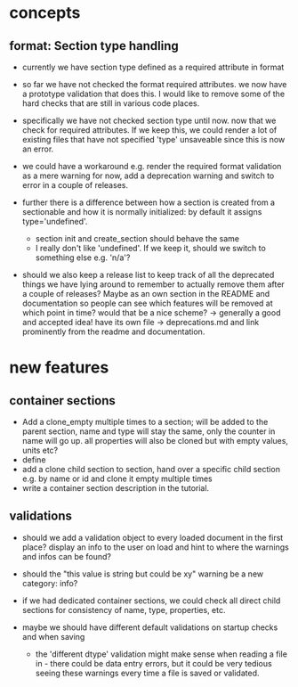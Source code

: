 
# concepts 

## format: Section type handling
- currently we have section type defined as a required attribute in format
- so far we have not checked the format required attributes. we now have a prototype validation that does this. I would like to remove some of the hard checks that are still in various code places.
- specifically we have not checked section type until now. now that we check for required attributes. If we keep this, we could render a lot of existing files that have not specified 'type' unsaveable since this is now an error.
- we could have a workaround e.g. render the required format validation as a mere warning for now, add a deprecation warning and switch to error in a couple of releases.
- further there is a difference between how a section is created from a sectionable and how it is normally initialized: by default it assigns type='undefined'.
  - section init and create_section should behave the same
  - I really don't like 'undefined'. If we keep it, should we switch to something else e.g. 'n/a'?

- should we also keep a release list to keep track of all the deprecated things we have lying around to remember to actually remove them after a couple of releases? Maybe as an own section in the README and documentation so people can see which features will be removed at which point in time? would that be a nice scheme?
 -> generally a good and accepted idea! have its own file -> deprecations.md and link prominently from the readme and documentation.

# new features

## container sections
- Add a clone_empty multiple times to a section; will be added to the parent section, name and type will stay the same, only the counter in name will go up. all properties will also be cloned but with empty values, units etc?
 - define
- add a clone child section to section, hand over a specific child section e.g. by name or id and clone it empty multiple times
- write a container section description in the tutorial.

## validations
- should we add a validation object to every loaded document in the first place? display an info to the user on load and hint to where the warnings and infos can be found?
- should the "this value is string but could be xy" warning be a new category: info?

- if we had dedicated container sections, we could check all direct child sections for consistency of name, type, properties, etc.

- maybe we should have different default validations on startup checks and when saving
  - the 'different dtype' validation might make sense when reading a file in - there could be data entry errors, but it could be very tedious seeing these warnings every time a file is saved or validated.

